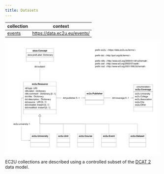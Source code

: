 ```yaml
---
title: Datasets
---
```


| collection          | context                      |
|---------------------|------------------------------|
| [events](events.md) | https://data.ec2u.eu/events/ |

![resource data model](models/resources.svg)

EC2U collections are described using a controlled subset of the [DCAT 2](https://www.w3.org/TR/vocab-dcat-2/) data model.